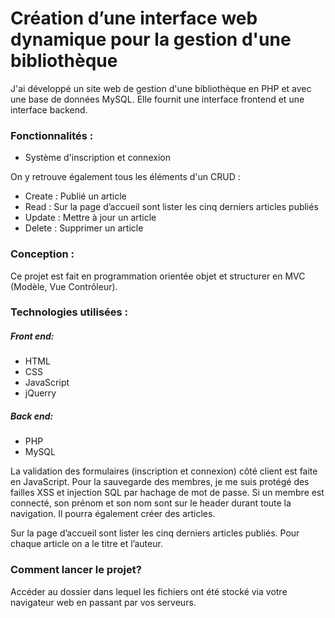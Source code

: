 # Création d’une interface web dynamique pour la gestion d'une bibliothèque

J'ai développé un site web de gestion d'une bibliothèque en PHP et avec une base de données MySQL. Elle  fournit une interface frontend et une interface backend.

### Fonctionnalités : 

* Système d'inscription et connexion

On y retrouve également tous les éléments d'un CRUD :

* Create : Publié un article
* Read :  Sur la page d’accueil sont lister les cinq derniers articles publiés
* Update : Mettre à jour un article
* Delete : Supprimer un article


### Conception : 
Ce projet est fait en programmation orientée objet et structurer en MVC (Modèle, Vue Contrôleur).



### Technologies utilisées : 

##### Front end:  

* HTML
* CSS
* JavaScript
* jQuerry

##### Back end: 

* PHP
* MySQL


La validation des formulaires (inscription et connexion) côté client est  faite en JavaScript. Pour la sauvegarde des membres, je me suis protégé des failles XSS et injection SQL par hachage de mot de passe. Si un membre est connecté, son prénom et son nom sont sur le header durant toute la navigation. Il pourra également créer des articles.

Sur  la page d’accueil sont lister les cinq derniers articles publiés. Pour chaque article on a le titre et l’auteur.



### Comment lancer le projet? 

Accéder au dossier dans lequel les fichiers ont été stocké via votre navigateur web en passant par vos serveurs.
